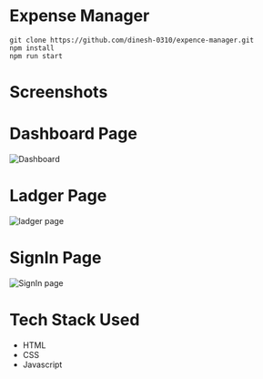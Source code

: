 # Expense Manager

```
git clone https://github.com/dinesh-0310/expence-manager.git
npm install
npm run start
```

# Screenshots

# Dashboard Page
![Dashboard](https://user-images.githubusercontent.com/68884260/107329362-0d15a500-6ad6-11eb-936f-3ee61008a440.PNG)

# Ladger Page
![ladger page](https://user-images.githubusercontent.com/68884260/107329371-10109580-6ad6-11eb-826f-6176ae33f7bc.PNG)

# SignIn Page
![SignIn page](https://user-images.githubusercontent.com/68884260/107329391-156de000-6ad6-11eb-8bb6-55b979048d51.PNG)

# Tech Stack Used
* HTML
* CSS
* Javascript

